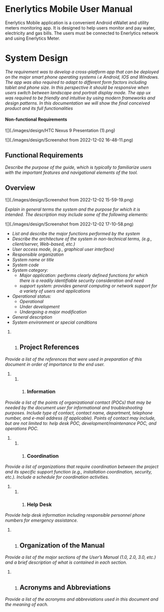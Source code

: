 # Enerlytics Mobile User Manual

Enerlytics Mobile application is a convenient Android eWallet and utility meters monitoring app. It is designed to help users monitor and pay water, electricity and gas bills. The users must be connected to Enerlytics network and using Enerlytics Meter. 

# 	System Design

*The requirement was to develop a cross-platform app that can be deployed on the major smart phone operating systems i.e Android, IOS and Windows. The app was also required to adapt to different form factors including tablet and phone size. In this perspective it should be responsive when users switch between landscape and portrait display mode. The app ux was required to be friendly and intuitive by using modern frameworks and design patterns. In this documentation we will show the final conceived product and its full functionalities* 

#### Non-functional Requirements

![](./images/design/HTC Nexus 9 Presentation (1).png)

![](./images/design/Screenshot from 2022-12-02 16-48-11.png)



## 			Functional Requirements

*Describe the purpose of the guide, which is typically to familiarize users with the important features and navigational elements of the tool.*

## 		Overview  	

![](./images/design/Screenshot from 2022-12-02 15-59-19.png)

*Explain in general terms the system and the purpose for which it is intended.  The description may include some of the following elements:* 

![](./images/design/Screenshot from 2022-12-02 17-10-58.png)





- *List and describe the major functions performed by the system*
- *Describe the architecture of the system in non-technical terms, (e.g., client/server, Web-based, etc.)*
- *User access mode, (e.g., graphical user interface)*
- *Responsible organization*
- *System name or title*
- *System code*
- *System category:*
  - *Major 	application:  performs clearly defined functions for which there is 	a readily identifiable security consideration and need*
  - *support 	system:  provides general computing or network support for a 	variety of users and applications*
- *Operational status:*
  - *Operational*
  - *Under 	development*
  - *Undergoing 	a major modification*
- *General description*
- *System environment or special conditions*

1. 1. ## 		Project References

*Provide a list of the references that were used in preparation of this document in order of importance to the end user.*

1. 1. 1. ### 			Information

*Provide a list of the points of organizational contact (POCs) that may be needed by the document user for informational and troubleshooting purposes.  Include type of contact, contact name, department, telephone number, and e-mail address (if applicable).  Points of contact may include, but are not limited to: help desk POC, development/maintenance POC, and operations POC.*

1. 1. 1. ### 			Coordination

*Provide a list of organizations that require coordination between the project and its specific support function (e.g., installation coordination, security, etc.).  Include a schedule for coordination activities.*

1. 1. 1. ### 			Help Desk

*Provide help desk information including responsible personnel phone numbers for emergency assistance.*

1. 1. ## 			Organization of the Manual

*Provide a list of the major sections of the User’s Manual (1.0, 2.0, 3.0, etc.) and a brief description of what is contained in each section.*

1. 1. ## 		Acronyms and Abbreviations

*Provide a list of the acronyms and abbreviations used in this document and the meaning of each.*